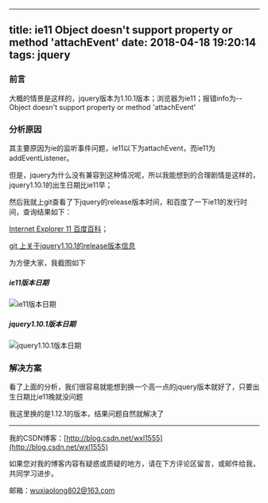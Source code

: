 
---
title: ie11 Object doesn't support property or method 'attachEvent'
date: 2018-04-18 19:20:14
tags: jquery
---
### 前言

大概的情景是这样的，jquery版本为1.10.1版本；浏览器为ie11；报错info为--Object doesn't support property or method 'attachEvent'

### 分析原因
其主要原因为ie的监听事件问题，ie11以下为attachEvent，而ie11为addEventListener。

但是，jquery为什么没有兼容到这种情况呢，所以我能想到的合理剧情是这样的，jquery1.10.1的出生日期比ie11早；

然后我就上git查看了下jquery的release版本时间，和百度了一下ie11的发行时间，查询结果如下：

[Internet Explorer 11 百度百科](https://baike.baidu.com/item/Internet%20Explorer%2011/8863973?fr=aladdin)；

[git 上关于jquery1.10.1的release版本信息](https://github.com/jquery/jquery/releases/tag/1.10.1)

为方便大家，我截图如下

##### ie11版本日期

![ie11版本日期](http://olv6wm3nj.bkt.clouddn.com/18-4-18/38919517.jpg)

##### jquery1.10.1版本日期

![jquery1.10.1版本日期](http://olv6wm3nj.bkt.clouddn.com/18-4-18/52674745.jpg)

### 解决方案

看了上面的分析，我们很容易就能想到换一个高一点的jquery版本就好了，只要出生日期比ie11晚就没问题

我这里换的是1.12.1的版本，结果问题自然就解决了


---



我的CSDN博客：[http://blog.csdn.net/wxl1555](http://blog.csdn.net/wxl1555)

如果您对我的博客内容有疑惑或质疑的地方，请在下方评论区留言，或邮件给我，共同学习进步。

邮箱：wuxiaolong802@163.com
